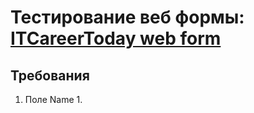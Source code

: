 # Тестирование веб формы: [ITCareerToday web form](http://itcareer.pythonanywhere.com/)

## Требования 

1. Поле Name 
   1. 